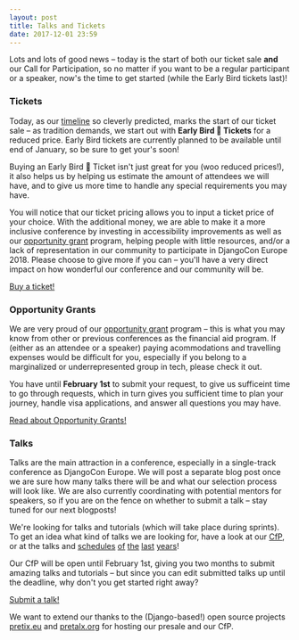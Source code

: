 ```yaml
---
layout: post
title: Talks and Tickets
date: 2017-12-01 23:59
---
```


Lots and lots of good news – today is the start of both our ticket sale **and** our Call for Participation, so no matter
if you want to be a regular participant or a speaker, now's the time to get started (while the Early Bird tickets last)!

<!-- more -->

### Tickets

Today, as our [timeline](/timeline) so cleverly predicted, marks the start of our ticket sale – as tradition demands, we
start out with **Early Bird 🐤 Tickets** for a reduced price. Early Bird tickets are currently planned to be available until
end of January, so be sure to get your's soon!

Buying an Early Bird 🐤 Ticket isn't just great for you (woo reduced prices!), it also helps us by helping us estimate the
amount of attendees we will have, and to give us more time to handle any special requirements you may have.

You will notice that our ticket pricing allows you to input a ticket price of your choice. With the additional money, we
are able to make it a more inclusive conference by investing in accessibility improvements as well as our 
[opportunity grant](/grants) program, helping people with little resources, and/or a lack of representation in our community
to participate in DjangoCon Europe 2018. Please choose to give more if you can – you'll have a very direct impact on how
wonderful our conference and our community will be.

<div class="information-buttons">
  <a class="information" href="https://pretix.eu/rose/djangocon">
    Buy a ticket!
  </a>
</div>


### Opportunity Grants

We are very proud of our [opportunity grant](/grants) program – this is what you may know from other or previous
conferences as the financial aid program.
If (either as an attendee or a speaker) paying acommodations and travelling expenses would be difficult for you, especially if you belong to a marginalized or underrepresented group in tech, please check it out.

You have until **February 1st** to submit your request, to give us sufficeint time to go through requests, which in turn
gives you sufficient time to plan your journey, handle visa applications, and answer all questions you may have.

<div class="information-buttons">
  <a class="information" href="/grants">
    Read about Opportunity Grants!
  </a>
</div>

### Talks

Talks are the main attraction in a conference, especially in a single-track conference as DjangoCon Europe. We will post
a separate blog post once we are sure how many talks there will be and what our selection process will look like.
We are also currently coordinating with potential mentors for speakers, so if you are on the fence on whether to submit
a talk – stay tuned for our next blogposts!

We're looking for talks and tutorials (which will take place during sprints). To get an idea what kind
of talks we are looking for, have a look at our [CfP](https://2018.djangocontent.eu/hd/cfp), or at the talks and
[schedules](http://2013.djangocon.eu/talks/)
[of](http://2012.djangocon.eu/en/schedule/)
[the](http://2011.djangocon.eu/schedule/)
[last](https://2016.djangocon.eu/schedule/)
[years](https://2017.djangocon.eu/schedule/)!

Our CfP will be open until February 1st, giving you two months to submit amazing talks and tutorials – but since you can
edit submitted talks up until the deadline, why don't you get started right away?

<div class="information-buttons">
  <a class="information" href="https://2018.djangocontent.eu/hd/cfp">
    Submit a talk!
  </a>
</div>

We want to extend our thanks to the (Django-based!) open source projects <a href="https://pretix.eu">pretix.eu</a>
and <a href="https://pretalx.org">pretalx.org</a> for hosting our presale and our CfP.
